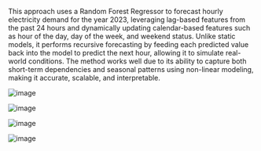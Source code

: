 This approach uses a Random Forest Regressor to forecast hourly electricity demand for the year 2023, leveraging lag-based features from the past 24 hours and dynamically updating calendar-based features such as hour of the day, day of the week, and weekend status. Unlike static models, it performs recursive forecasting by feeding each predicted value back into the model to predict the next hour, allowing it to simulate real-world conditions. The method works well due to its ability to capture both short-term dependencies and seasonal patterns using non-linear modeling, making it accurate, scalable, and interpretable.

![image](https://github.com/user-attachments/assets/c7c90d68-b120-445e-83a6-2a3a037046d4)

![image](https://github.com/user-attachments/assets/c127c867-1391-4d5f-ac6e-fba7348b76d3)

![image](https://github.com/user-attachments/assets/98d56b08-b68f-476b-ad69-b74b732094f4)

![image](https://github.com/user-attachments/assets/0bae0829-7e8b-4ea1-9f08-4ad2e5aaae8a)

